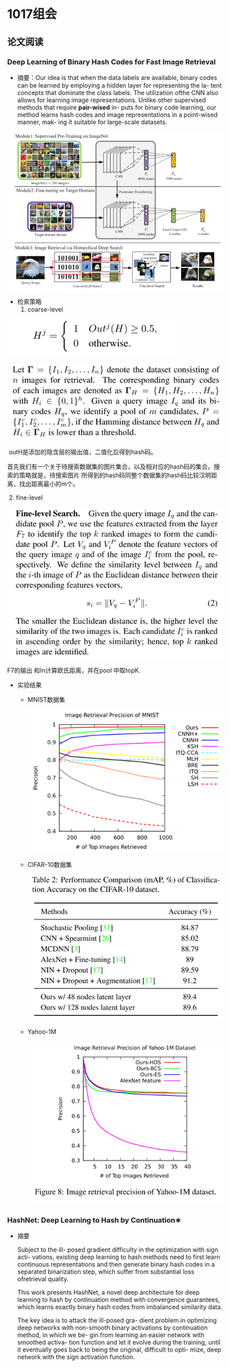 # 1017组会

## 论文阅读

### Deep Learning of Binary Hash Codes for Fast Image Retrieval

- 摘要：Our idea is that when the data labels are available, binary codes can be learned by employing a hidden layer for representing the la- tent concepts that dominate the class labels. The utilization ofthe CNN also allows for learning image representations. Unlike other supervised methods that require **pair-wised** in- puts for binary code learning, our method learns hash codes and image representations in a point-wised manner, mak- ing it suitable for large-scale datasets. 

![1539750983818](1539750983818.png)

- 检索策略
  1. coarse-level



![1539752116983](1539752116983.png)

![1539752133597](1539752133597.png)

​	outH是添加的隐含层的输出值，二值化后得到hash码。

​	首先我们有一个关于待搜索数据集的图片集合，以及相对应的hash码的集合。搜索的策略就是，待搜索图片	所得到的hash码同整个数据集的hash码比较汉明距离，找出距离最小的m个。

​         2. fine-level

![1539754338034](1539754338034.png)

F7的输出 和In计算欧氏距离，并在pool 中取topK.

- 实验结果

  - MNIST数据集

    ![1539754750324](1539754750324.png)

    

  - CIFAR-10数据集

    ![1539754825745](1539754825745.png)

  - Yahoo-1M

    ![1539755042203](1539755042203.png)



### HashNet: Deep Learning to Hash by Continuation∗

- 摘要

  Subject to the ill- posed gradient difficulty in the optimization with sign acti- vations, existing deep learning to hash methods need to first learn continuous representations and then generate binary hash codes in a separated binarization step, which suffer from substantial loss ofretrieval quality. 

  This work presents HashNet, a novel deep architecture for deep learning to hash by continuation method with convergence guarantees, which learns exactly binary hash codes from imbalanced similarity data. 

  The key idea is to attack the ill-posed gra- dient problem in optimizing deep networks with non-smooth binary activations by continuation method, in which we be- gin from learning an easier network with smoothed activa- tion function and let it evolve during the training, until it eventually goes back to being the original, difficult to opti- mize, deep network with the sign activation function.





